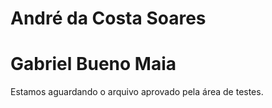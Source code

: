 # André da Costa Soares
# Gabriel Bueno Maia


Estamos aguardando o arquivo aprovado pela área de testes.
